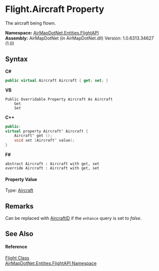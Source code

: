 # Flight.Aircraft Property 
 

The aircraft being flown.

**Namespace:**&nbsp;<a href="a60d18d4-c6d0-7461-9b94-22e39530ec94">AirMapDotNet.Entities.FlightAPI</a><br />**Assembly:**&nbsp;AirMapDotNet (in AirMapDotNet.dll) Version: 1.0.6313.34627 (1.0)

## Syntax

**C#**<br />
``` C#
public virtual Aircraft Aircraft { get; set; }
```

**VB**<br />
``` VB
Public Overridable Property Aircraft As Aircraft
	Get
	Set
```

**C++**<br />
``` C++
public:
virtual property Aircraft^ Aircraft {
	Aircraft^ get ();
	void set (Aircraft^ value);
}
```

**F#**<br />
``` F#
abstract Aircraft : Aircraft with get, set
override Aircraft : Aircraft with get, set
```


#### Property Value
Type: <a href="3a67fc8a-8f84-839c-d27b-c86403a69f8d">Aircraft</a>

## Remarks
Can be replaced with <a href="92e7db64-6abd-54c5-3f98-95c4df3f81d2">AircraftID</a> if the `enhance` query is set to <i>false</i>.

## See Also


#### Reference
<a href="16017ca6-d6d5-98b0-eb53-d143094611b5">Flight Class</a><br /><a href="a60d18d4-c6d0-7461-9b94-22e39530ec94">AirMapDotNet.Entities.FlightAPI Namespace</a><br />